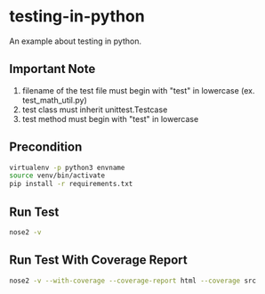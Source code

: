 # testing-in-python
An example about testing in python.


## Important Note
1. filename of the test file must begin with "test" in lowercase (ex. test_math_util.py)
2. test class must inherit unittest.Testcase
3. test method must begin with "test" in lowercase

## Precondition
```sh
virtualenv -p python3 envname
source venv/bin/activate
pip install -r requirements.txt
```

## Run Test
```sh
nose2 -v
```

## Run Test With Coverage Report
```sh
nose2 -v --with-coverage --coverage-report html --coverage src
```
